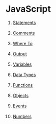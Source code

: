 # JavaScript

<ol>
  <li><a href="https://www.w3schools.com/js/js_statements.asp">Statements</a></li><br>
  <li><a href="https://www.w3schools.com/js/js_comments.asp">Comments</a></li><br>
  <li><a href="https://www.w3schools.com/js/js_whereto.asp">Where To</a></li><br>
  <li><a href="https://www.w3schools.com/js/js_output.asp">Output</a></li><br>
  <li><a href="https://www.w3schools.com/js/js_variables.asp">Variables</a></li><br>
  <li><a href="https://www.w3schools.com/js/js_datatypes.asp">Data Types</a></li><br>
  <li><a href="https://www.w3schools.com/js/js_functions.asp">Functions</a></li><br>
  <li><a href="https://www.w3schools.com/js/js_objects.asp">Objects</a></li><br>
  <li><a href="https://www.w3schools.com/js/js_events.asp">Events</a></li><br>
  <li><a href="https://www.w3schools.com/js/js_numbers.asp">Numbers</a></li><br>
</ol>
